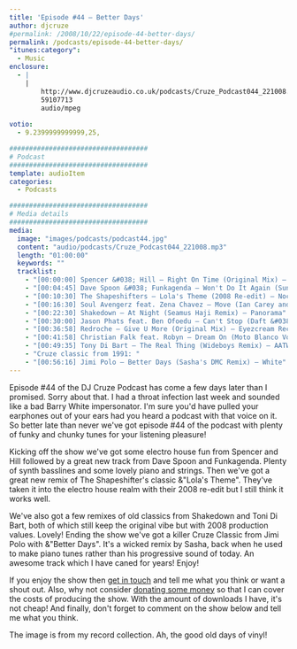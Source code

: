 ```yaml
---
title: 'Episode #44 – Better Days'
author: djcruze
#permalink: /2008/10/22/episode-44-better-days/
permalink: /podcasts/episode-44-better-days/
"itunes:category":
  - Music
enclosure:
  - |
    |
        http://www.djcruzeaudio.co.uk/podcasts/Cruze_Podcast044_221008.mp3
        59107713
        audio/mpeg
        
votio:
  - 9.2399999999999,25,

###################################
# Podcast
###################################
template: audioItem
categories:
  - Podcasts

###################################
# Media details
###################################
media:
  image: "images/podcasts/podcast44.jpg"
  content: "audio/podcasts/Cruze_Podcast044_221008.mp3"
  length: "01:00:00"
  keywords: ""
  tracklist:
    - "[00:00:00] Spencer &#038; Hill – Right On Time (Original Mix) – Tiger Records"
    - "[00:04:45] Dave Spoon &#038; Funkagenda – Won't Do It Again (Sunrise) – Big Love Records"
    - "[00:10:30] The Shapeshifters – Lola's Theme (2008 Re-edit) – Nocturnal Groove"
    - "[00:16:30] Soul Avengerz feat. Zena Chavez – Move (Ian Carey and Brad Holland Mix) – GFAB Records"
    - "[00:22:30] Shakedown – At Night (Seamus Haji Remix) – Panorama"
    - "[00:30:00] Jason Phats feat. Ben Ofoedu – Can't Stop (Daft &#038; Pearson Mix) – Data"
    - "[00:36:58] Redroche – Give U More (Original Mix) – Eyezcream Recordings"
    - "[00:41:58] Christian Falk feat. Robyn – Dream On (Moto Blanco Vocal Mix) – Data"
    - "[00:49:35] Tony Di Bart – The Real Thing (Wideboys Remix) – AATW"
    - "Cruze classic from 1991: "
    - "[00:56:16] Jimi Polo – Better Days (Sasha's DMC Remix) – White"
---
```


Episode #44 of the DJ Cruze Podcast has come a few days later than I promised. Sorry about that. I had a throat infection last week and sounded like a bad Barry White impersonator. I'm sure you'd have pulled your earphones out of your ears had you heard a podcast with that voice on it. So better late than never we've got episode #44 of the podcast with plenty of funky and chunky tunes for your listening pleasure!

Kicking off the show we've got some electro house fun from Spencer and Hill followed by a great new track from Dave Spoon and Funkagenda. Plenty of synth basslines and some lovely piano and strings. Then we've got a great new remix of The Shapeshifter's classic &"Lola's Theme". They've taken it into the electro house realm with their 2008 re-edit but I still think it works well.

We've also got a few remixes of old classics from Shakedown and Toni Di Bart, both of which still keep the original vibe but with 2008 production values. Lovely! Ending the show we've got a killer Cruze Classic from Jimi Polo with &"Better Days". It's a wicked remix by Sasha, back when he used to make piano tunes rather than his progressive sound of today. An awesome track which I have caned for years! Enjoy!

If you enjoy the show then [get in touch][2] and tell me what you think or want a shout out. Also, why not consider [donating some money][3] so that I can cover the costs of producing the show. With the amount of downloads I have, it's not cheap! And finally, don't forget to comment on the show below and tell me what you think.

The image is from my record collection. Ah, the good old days of vinyl!

 [1]: http://www.djcruze.co.uk/cms/wp-content/uploads/2008/10/podcast44.jpg
 [2]: /cms/contact/
 [3]: http://www.dreamhost.com/donate.cgi?id=8244
 [4]: http://www.djcruze.co.uk/cms/wp-content/DownloadButton.gif
 [5]: http://www.djcruzeaudio.co.uk/podcasts/Cruze_Podcast044_221008.mp3